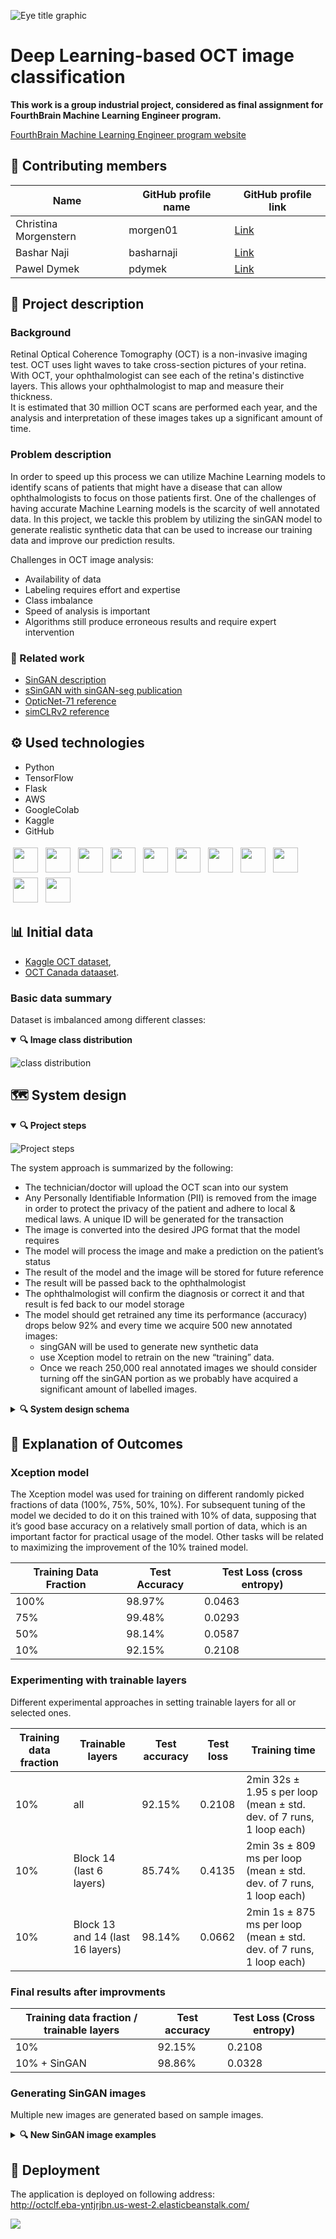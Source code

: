 
![Eye title graphic](/images/eye_title_graphic.JPG)

# Deep Learning-based OCT image classification


**This work is a group industrial project, considered as final assignment for FourthBrain Machine Learning Engineer program.**

[FourthBrain Machine Learning Engineer program website](https://www.fourthbrain.ai/machine-learning-engineer)  


## 🙎 Contributing members 

|Name |GitHub profile name |GitHub profile link|
|-----|-------|--|
|Christina Morgenstern|morgen01|[Link](https://github.com/morgen01)|
|Bashar Naji          |basharnaji|[Link](https://github.com/basharnaji)|
|Pawel Dymek   |pdymek|[Link](https://github.com/pdymek)|

## 📝 Project description

### Background

Retinal Optical Coherence Tomography (OCT) is a non-invasive imaging test. OCT uses light waves to take cross-section pictures of your retina. With OCT, your ophthalmologist can see each of the retina's distinctive layers. This allows your ophthalmologist to map and measure their thickness.  
It is estimated that 30 million OCT scans are performed each year, and the analysis and interpretation of these images takes up a significant amount of time.

### Problem description

In order to speed up this process we can utilize Machine Learning models to identify scans of patients that might have a disease that can allow ophthalmologists to focus on those patients first.  One of the challenges of having accurate Machine Learning models is the scarcity of well annotated data. In this project, we tackle this problem by utilizing the sinGAN model to generate realistic synthetic data that can be used to increase our training data and improve our prediction results.

Challenges in OCT image analysis:
- Availability of data  
- Labeling requires effort and expertise
- Class imbalance
- Speed of analysis is important
- Algorithms still produce erroneous results and require expert intervention

### 📖 Related work

- [SinGAN description](https://arxiv.org/abs/1905.00116)
- [sSinGAN with sinGAN-seg publication](https://arxiv.org/abs/2107.00471)
- [OpticNet-71 reference](https://github.com/SharifAmit/OpticNet-71)
- [simCLRv2 reference](https://github.com/anoopsanka/retinal_oct)


## ⚙️ Used technologies

- Python
- TensorFlow
- Flask
- AWS
- GoogleColab
- Kaggle
- GitHub


<p align="left">
<img src="https://camo.githubusercontent.com/aa96ee3a3352c9c3c2161d3e95698d0885a277ab85d617fe77912627d37a3959/68747470733a2f2f6564656e742e6769746875622e696f2f537570657254696e7949636f6e732f696d616765732f7376672f707974686f6e2e737667" height="40" style="vertical-align:top; margin:4px">
<img src="https://camo.githubusercontent.com/981d48e57e23a4907cebc4eb481799b5882595ea978261f22a3e131dcd6ebee6/68747470733a2f2f70616e6461732e7079646174612e6f72672f7374617469632f696d672f70616e6461732e737667" height="40" style="vertical-align:top; margin:4px">
<img src="https://camo.githubusercontent.com/c04e16c05de80dadbdc990884672fc941fdcbbfbb02b31dd48c248d010861426/68747470733a2f2f7777772e74656e736f72666c6f772e6f72672f696d616765732f74665f6c6f676f5f736f6369616c2e706e67" height="40" style="vertical-align:top; margin:4px">  
<img src="https://camo.githubusercontent.com/d626e9d547431bd83945c901088f0ff8b48bbf45ff074dd46272fdec5818c9c5/68747470733a2f2f6564656e742e6769746875622e696f2f537570657254696e7949636f6e732f696d616765732f7376672f636f6c61626f7261746f72792e737667" height="40" style="vertical-align:top; margin:4px">
 <img src="https://avatars.githubusercontent.com/u/2232217?s=200&v=4" height="40" style="vertical-align:top; margin:4px">  
<img src="https://flask.palletsprojects.com/en/1.1.x/_static/flask-icon.png" height="40" style="vertical-align:top; margin:4px">    
<img src="https://camo.githubusercontent.com/96313f84e4c257e753560f701e77c29697410d36bbd327294980f90451fcb1bc/68747470733a2f2f6564656e742e6769746875622e696f2f537570657254696e7949636f6e732f696d616765732f7376672f6b6167676c652e737667" height="40" style="vertical-align:top; margin:4px">   
<img src="https://camo.githubusercontent.com/72e5df59529a42423d671ba4c02bfb327d917517bfff18595c5e5dc17a5abece/68747470733a2f2f6564656e742e6769746875622e696f2f537570657254696e7949636f6e732f696d616765732f7376672f68746d6c352e737667  " height="40" style="vertical-align:top; margin:4px">  
<img src="https://camo.githubusercontent.com/b788527f604d8e727fcc90d721984125bced85c8a1c9f8da69c6c4a3e51df3c5/68747470733a2f2f6564656e742e6769746875622e696f2f537570657254696e7949636f6e732f696d616765732f7376672f637373332e737667" height="40" style="vertical-align:top; margin:4px"> 
<img src="https://camo.githubusercontent.com/6ae487ec56908a6fea7e7f58bb04f09786fc25954ac2a41dceb69b6a2c61b5c5/68747470733a2f2f6564656e742e6769746875622e696f2f537570657254696e7949636f6e732f696d616765732f7376672f6d61726b646f776e2e737667" height="40" style="vertical-align:top; margin:4px"> 
 <img src="https://camo.githubusercontent.com/b079fe922f00c4b86f1b724fbc2e8141c468794ce8adbc9b7456e5e1ad09c622/68747470733a2f2f6564656e742e6769746875622e696f2f537570657254696e7949636f6e732f696d616765732f7376672f6769746875622e737667" height="40" style="vertical-align:top; margin:4px">  
</p>


## 📊 Initial data

- [Kaggle OCT dataset](https://www.kaggle.com/paultimothymooney/kermany2018),
- [OCT Canada dataaset](https://dataverse.scholarsportal.info/dataverse/OCTID).

### Basic data summary

Dataset is imbalanced among different classes:

<details open><summary><b>🔍 Image class distribution</b></summary>
  
![class distribution](/images/image_class_distribution.JPG)

 </details>
 
 
 
## 🗺️ System design


<details open><summary><b>🔍 Project steps</b></summary>

![Project steps](/images/project_steps.JPG)

 </details>  
  
The system approach is summarized by the following:
- The technician/doctor will upload the OCT scan into our system
- Any Personally Identifiable Information (PII) is removed from the image in order to protect the privacy of the patient and adhere to local & medical laws.  A unique ID will be generated for the transaction
- The image is converted into the desired JPG format that the model requires
- The model will process the image and make a prediction on the patient’s status
- The result of the model and the image will be stored for future reference
- The result will be passed back to the ophthalmologist 
- The ophthalmologist will confirm the diagnosis or correct it and that result is fed back to our model storage
- The model should get retrained any time its performance (accuracy) drops below 92% and every time we acquire 500 new annotated images:
  - singGAN will be used to generate new synthetic data 
  - use Xception model to retrain on the new “training” data.
  - Once we reach 250,000 real annotated images we should consider turning off the sinGAN portion as we probably have acquired a significant amount of labelled images.

<details><summary><b>🔍 System design schema</b></summary>

![System desing](/images/system_design.JPG)
  
</details>
 
 
 
## 🔬 Explanation of Outcomes 


### Xception model

The Xception model was used for training on different randomly picked fractions of data (100%, 75%, 50%, 10%). For subsequent tuning of the model we decided to do it on this trained with 10% of data, supposing that it’s good base accuracy on a relatively small portion of data, which is an important factor for practical usage of the model. Other tasks will be related to maximizing the improvement of the 10% trained model.

|Training Data Fraction|Test Accuracy |Test Loss (cross entropy) |
|- |-|-|
|100%|98.97%|0.0463|
|75%|99.48%|0.0293|
|50%|98.14%|0.0587|
|10%|92.15%|0.2108|


### Experimenting with trainable layers

Different experimental approaches in setting trainable layers for all or selected ones.

|Training data fraction|Trainable layers|Test accuracy|Test loss|Training time|
|-|-|-|-|-|
|10%|all|92.15%|0.2108|2min 32s ± 1.95 s per loop (mean ± std. dev. of 7 runs, 1 loop each)|
|10%|Block 14 (last 6 layers)|85.74%|0.4135|2min 3s ± 809 ms per loop (mean ± std. dev. of 7 runs, 1 loop each)|
|10%|Block 13 and 14 (last 16 layers)|98.14%|0.0662|2min 1s ± 875 ms per loop (mean ± std. dev. of 7 runs, 1 loop each)|

### Final results after improvments

|Training data fraction / trainable layers|Test accuracy|Test Loss (Cross entropy)|
|-|-|-|
|10%|92.15%|0.2108|
|10% + SinGAN|98.86%|0.0328|

### Generating SinGAN images

Multiple new images are generated based on sample images.

<details><summary><b>🔍 New SinGAN image examples</b></summary>
  
![Normal class examples](/images/singan_generated_normal.JPG)
![Normal class examples](/images/singan_generated_cnv.JPG)
 
</details>

## 🚀 Deployment

The application is deployed on following address:  
http://octclf.eba-yntjrjbn.us-west-2.elasticbeanstalk.com/

![](/images/OCT_video.gif)
